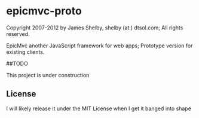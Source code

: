 epicmvc-proto
=============

Copyright 2007-2012 by James Shelby, shelby (at:) dtsol.com; All rights reserved.

EpicMvc another JavaScript framework for web apps; Prototype version for existing clients.


##TODO

This project is under construction


## License

I will likely release it under the MIT License when I get it banged into shape
